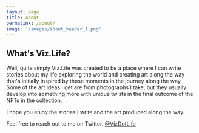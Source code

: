 ```yaml
---
layout: page
title: About
permalink: /about/
image: '/images/about_header_1.png'
---
```


## What's Viz.Life?
Well, quite simply Viz.Life was created to be a place where I can write stories about my life exploring the world and creating art along the way that's initially inspired by those moments in the journey along the way. Some of the art ideas I get are from photographs I take, but they usually develop into something more with unique twists in the final outcome of the NFTs in the collection. 

I hope you enjoy the stories I write and the art produced along the way.  

Feel free to reach out to me on Twitter. [@VizDotLife](https://twitter.com/vizdotlife) 
